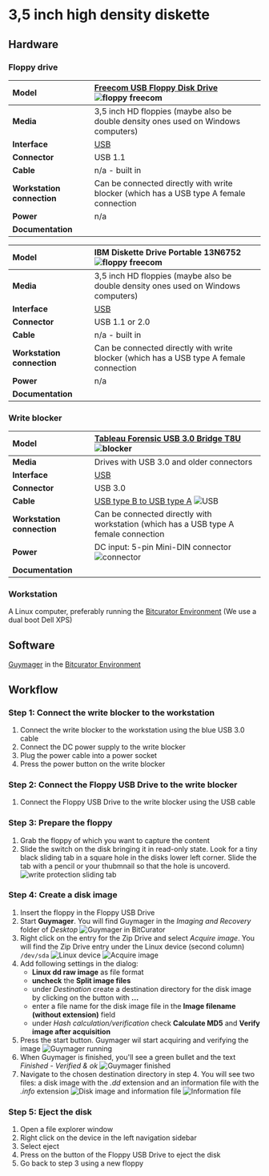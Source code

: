 # 3,5 inch high density diskette

## Hardware

### Floppy drive

|**Model**|[Freecom USB Floppy Disk Drive](https://web.archive.org/web/20040803215730fw_/http://www.freecom.com/ecProduct_detail.asp?ID=1203&nr=22767&prodn=USB+Floppy+Disk+Drive) ![floppy freecom](images/floppy/floppy-freecom.jpg)|
|:--|:--|
|**Media**|3,5 inch HD floppies (maybe also be double density ones used on Windows computers)|
|**Interface**|[USB](https://www.wikidata.org/wiki/Q42378)|
|**Connector**|USB 1.1|
|**Cable**|n/a - built in|
|**Workstation connection**|Can be connected directly with write blocker (which has a USB type A female connection|
|**Power**| n/a |
|**Documentation**| |

|**Model**|IBM Diskette Drive Portable 13N6752 ![floppy freecom](images/floppy/floppy-USB.jpg)|
|:--|:--|
|**Media**|3,5 inch HD floppies (maybe also be double density ones used on Windows computers)|
|**Interface**|[USB](https://www.wikidata.org/wiki/Q42378)|
|**Connector**|USB 1.1 or 2.0|
|**Cable**|n/a - built in|
|**Workstation connection**|Can be connected directly with write blocker (which has a USB type A female connection|
|**Power**| n/a |
|**Documentation**| |

### Write blocker

|**Model**|[Tableau Forensic USB 3.0 Bridge T8U](https://web.archive.org/web/20180409191526/https://www.guidancesoftware.com/tableau/hardware//t8u) ![blocker](images/blocker.jpg)|
|:--|:--|
|**Media**|Drives with USB 3.0 and older connectors|
|**Interface**|[USB](https://www.wikidata.org/wiki/Q42378)|
|**Connector**|USB 3.0|
|**Cable**|[USB type B to USB type A](https://commons.wikimedia.org/wiki/Category:USB_cables?uselang=nl#/media/File:A-B_Usb_Cable.jpg) ![USB](images/USB-3.jpg)|
|**Workstation connection**|Can be connected directly with workstation (which has a USB type A female connection|
|**Power**| DC input: 5-pin Mini-DIN connector ![connector](images/power-5-pin.jpg)|
|**Documentation**| |

### Workstation

A Linux computer, preferably running the [Bitcurator Environment](https://bitcurator.net/) (We use a dual boot Dell XPS)

## Software

[Guymager](https://guymager.sourceforge.io/) in the [Bitcurator Environment](https://bitcurator.net/)

## Workflow

### Step 1: Connect the write blocker to the workstation

1. Connect the write blocker to the workstation using the blue USB 3.0 cable
2. Connect the DC power supply to the write blocker
3. Plug the power cable into a power socket
4. Press the power button on the write blocker

### Step 2: Connect the Floppy USB Drive to the write blocker

1. Connect the Floppy USB Drive to the write blocker using the USB cable

### Step 3: Prepare the floppy

1. Grab the floppy of which you want to capture the content
2. Slide the switch on the disk bringing it in read-only state. Look for a tiny black sliding tab in a square hole in the disks lower left corner. Slide the tab with a pencil or your thubmnail so that the hole is uncoverd.
   ![write protection sliding tab](images/floppy/floppy_anatomy.jpg)

### Step 4: Create a disk image

1. Insert the floppy in the Floppy USB Drive
2. Start **Guymager**. You will find Guymager in the _Imaging and Recovery_ folder of _Desktop_
   ![Guymager in BitCurator](images/guymager/guymager_location.png)
3. Right click on the entry for the Zip Drive and select _Acquire image_. You will find the Zip Drive entry under the Linux device (second column) `/dev/sda`
    ![Linux device](images/guymager/linux_device.png)
    ![Acquire image](images/guymager/acquire_image.png)
4. Add following settings in the dialog:
   - **Linux dd raw image** as file format
   - **uncheck** the **Split image files**
   - under _Destination_ create a destination directory for the disk image by clicking on the button with **...**
   - enter a file name for the disk image file in the **Image filename (without extension)** field
   - under _Hash calculation/verification_ check **Calculate MD5** and **Verify image after acquisition**
5. Press the start button. Guymager wil start acquiring and verifying the image
    ![Guymager running](images/guymager/guymager_running.png)
6. When Guymager is finished, you'll see a green bullet and the text _Finished - Verified & ok_
   ![Guymager finished](images/guymager/guymager_finished.png)
7. Navigate to the chosen destination directory in step 4. You will see two files: a disk image with the _.dd_ extension and an information file with the _.info_ extension
    ![Disk image and information file](images/guymager/diskimage_log.png)
    ![Information file](images/guymager/guymager_info_file.png)

### Step 5: Eject the disk

1. Open a file explorer window
2. Right click on the device in the left navigation sidebar
3. Select eject
4. Press on the button of the Floppy USB Drive to eject the disk
5. Go back to step 3 using a new floppy
